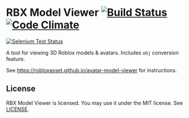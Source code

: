 RBX Model Viewer [![Build Status](https://img.shields.io/travis/rust-lang/rust/master.svg)](http://travis-ci.org/) [![Code Climate](https://codeclimate.com/github/Stuk/jszip/badges/gpa.svg)](https://codeclimate.com/)
=====

[![Selenium Test Status](https://i.imgur.com/LYQn8ED.png)](https://robloxasset.github.io/avatar-model-viewer)

A tool for viewing 3D Roblox models & avatars. Includes `obj` conversion feature.

See https://robloxasset.github.io/avatar-model-viewer for instructions.

License
-------

RBX Model Viewer is licensed. You may use it under the MIT license. See [LICENSE](LICENSE).
